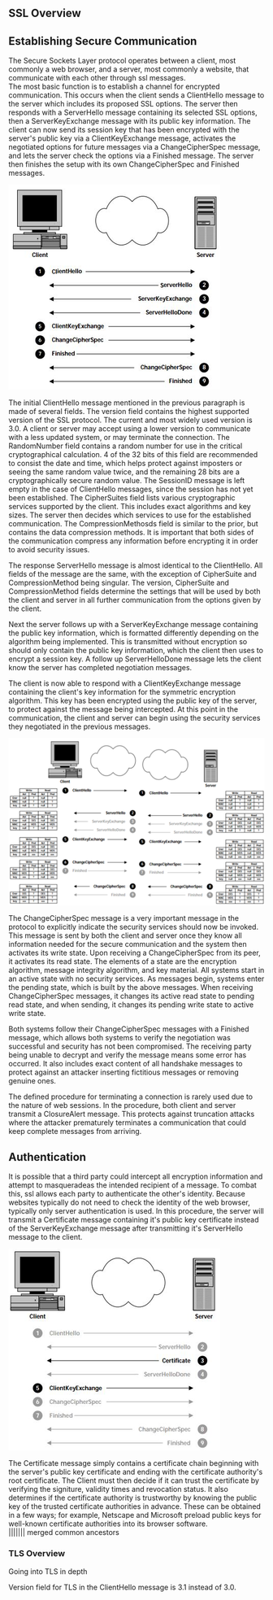 ## SSL Overview

 Establishing Secure Communication
----

  The Secure Sockets Layer protocol operates between a client, most commonly a web browser, and a server, most commonly a website, that communicate with each other through ssl messages.  
The most basic function is to establish a channel for encrypted communication.  This occurs when the client sends a ClientHello message to the server which includes its proposed SSL options.  The server then responds with a ServerHello message containing its selected SSL options, then a ServerKeyExchange message with its public key information.  The client can now send its session key that has been encrypted with the server's public key via a ClientKeyExchange message, activates the negotiated options for future messages via a ChangeCipherSpec message, and lets the server check the options via a Finished message.  The server then finishes the setup with its own ChangeCipherSpec and Finished messages.  

![SSL Handshake](imgs/ssl_handshake.JPG)

  The initial ClientHello message mentioned in the previous paragraph is made of several fields.  The version field contains the highest supported version of the SSL protocol.  The current and most widely used version is 3.0.  A client or server may accept using a lower version to communicate with a less updated system, or may terminate the connection.  The RandomNumber field contains a random number for use in the critical cryptographical calculation.  4 of the 32 bits of this field are recommended to consist the date and time, which helps protect against imposters or seeing the same random value twice, and the remaining 28 bits are a cryptographically secure random value.  The SessionID message is left empty in the case of ClientHello messages, since the session has not yet been established.  The CipherSuites field lists various cryptographic services supported by the client.  This includes exact algorithms and key sizes.  The server then decides which services to use for the established communication.  The CompressionMethosds field is similar to the prior, but contains the data compression methods.  It is important that both sides of the communication compress any information before encrypting it in order to avoid security issues.  
  
  The response ServerHello message is almost identical to the ClientHello.  All fields of the message are the same, with the exception of CipherSuite and CompressionMethod being singular.  The version, CipherSuite and CompressionMethod fields determine the settings that will be used by both the client and server in all further communication from the options given by the client.  
  
  Next the server follows up with a ServerKeyExchange message containing the public key information, which is formatted differently depending on the algorithm being implemented.  This is transmitted without encryption so should only contain the public key information, which the client then uses to encrypt a session key.  A follow up ServerHelloDone message lets the client know the server has completed negotiation messages.  
  
  The client is now able to respond with a ClientKeyExchange message containing the client's key information for the symmetric encryption algorithm.  This key has been encrypted using the public key of the server, to protect against the message being intercepted.  At this point in the communication, the client and server can begin using the security services they negotiated in the previous messages.  
  
  ![SSL Handshake States](imgs/ssl_states.png)
  
  The ChangeCipherSpec message is a very important message in the protocol to explicitly indicate the security services should now be invoked.  This message is sent by both the client and server once they know all information needed for the secure communication and the system then activates its write state.  Upon receiving a ChangeCipherSpec from its peer, it activates its read state.  The elements of a state are the encryption algorithm, message integrity algorithm, and key material.  All systems start in an active state with no security services.  As messages begin, systems enter the pending state, which is built by the above messages.  When receiving ChangeCipherSpec messages, it changes its active read state to pending read state, and when sending, it changes its pending write state to active write state.
  
  Both systems follow their ChangeCipherSpec messages with a Finished message, which allows both systems to verify the negotiation was successful and security has not been compromised.  The receiving party being unable to decrypt and verify the message means some error has occurred.  It also includes exact content of all handshake messages to protect against an attacker inserting fictitious messages or removing genuine ones.  
  
  The defined procedure for terminating a connection is rarely used due to the nature of web sessions.  In the procedure, both client and server transmit a ClosureAlert message.  This protects against truncation attacks where the attacker prematurely terminates a communication that could keep complete messages from arriving.  
  
 Authentication
----
 
  It is possible that a third party could intercept all encryption information and attempt to masqueradeas the intended recipient of a message.  To combat this, ssl allows each party to authenticate the other's identity.  Because websites typically do not need to check the identity of the web browser, typically only server authentication is used.  In this procedure, the server will transmit a Certificate message containing it's public key certificate instead of the ServerKeyExchange message after transmitting it's ServerHello message to the client.  
  
  ![SSL Certificate Authentication](imgs/ssl_certificate.png)
  
  The Certificate message simply contains a certificate chain beginning with the server's public key certificate and ending with the certificate authority's root certificate.  The Client must then decide if it can trust the certificate by verifying the signiture, validity times and revocation status.  It also determines if the certificate authority is trustworthy by knowing the public key of the trusted certificate authorities in advance.  These can be obtained in a few ways; for example, Netscape and Microsoft preload public keys for well-known certificate authorities into its browser software.  
||||||| merged common ancestors

### TLS Overview

Going into TLS in depth

Version field for TLS in the ClientHello message is 3.1 instead of 3.0.  
